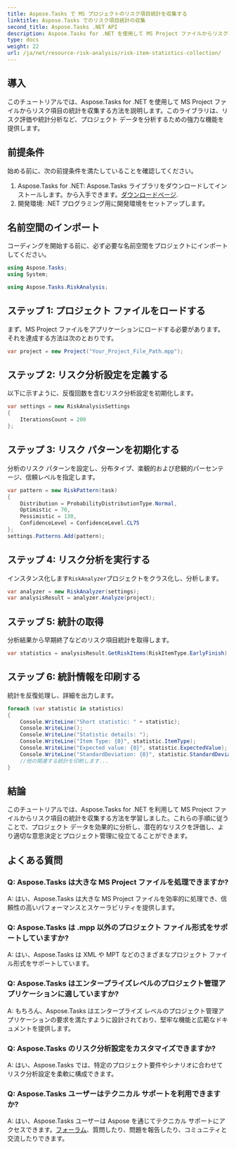 ```yaml
---
title: Aspose.Tasks で MS プロジェクトのリスク項目統計を収集する
linktitle: Aspose.Tasks でのリスク項目統計の収集
second_title: Aspose.Tasks .NET API
description: Aspose.Tasks for .NET を使用して MS Project ファイルからリスク項目統計を収集する方法を学びます。プロジェクト管理能力を強化します。
type: docs
weight: 22
url: /ja/net/resource-risk-analysis/risk-item-statistics-collection/
---
```

## 導入
このチュートリアルでは、Aspose.Tasks for .NET を使用して MS Project ファイルからリスク項目の統計を収集する方法を説明します。このライブラリは、リスク評価や統計分析など、プロジェクト データを分析するための強力な機能を提供します。
## 前提条件
始める前に、次の前提条件を満たしていることを確認してください。
1. Aspose.Tasks for .NET: Aspose.Tasks ライブラリをダウンロードしてインストールします。から入手できます。[ダウンロードページ](https://releases.aspose.com/tasks/net/).
2. 開発環境: .NET プログラミング用に開発環境をセットアップします。

## 名前空間のインポート
コーディングを開始する前に、必ず必要な名前空間をプロジェクトにインポートしてください。
```csharp
using Aspose.Tasks;
using System;

using Aspose.Tasks.RiskAnalysis;

```
## ステップ 1: プロジェクト ファイルをロードする
まず、MS Project ファイルをアプリケーションにロードする必要があります。それを達成する方法は次のとおりです。
```csharp
var project = new Project("Your_Project_File_Path.mpp");
```
## ステップ 2: リスク分析設定を定義する
以下に示すように、反復回数を含むリスク分析設定を初期化します。
```csharp
var settings = new RiskAnalysisSettings
{
    IterationsCount = 200
};
```
## ステップ 3: リスク パターンを初期化する
分析のリスク パターンを設定し、分布タイプ、楽観的および悲観的パーセンテージ、信頼レベルを指定します。
```csharp
var pattern = new RiskPattern(task)
{
    Distribution = ProbabilityDistributionType.Normal,
    Optimistic = 70,
    Pessimistic = 130,
    ConfidenceLevel = ConfidenceLevel.CL75
};
settings.Patterns.Add(pattern);
```
## ステップ 4: リスク分析を実行する
インスタンス化します`RiskAnalyzer`プロジェクトをクラス化し、分析します。
```csharp
var analyzer = new RiskAnalyzer(settings);
var analysisResult = analyzer.Analyze(project);
```
## ステップ 5: 統計の取得
分析結果から早期終了などのリスク項目統計を取得します。
```csharp
var statistics = analysisResult.GetRiskItems(RiskItemType.EarlyFinish);
```
## ステップ 6: 統計情報を印刷する
統計を反復処理し、詳細を出力します。
```csharp
foreach (var statistic in statistics)
{
    Console.WriteLine("Short statistic: " + statistic);
    Console.WriteLine();
    Console.WriteLine("Statistic details: ");
    Console.WriteLine("Item Type: {0}", statistic.ItemType);
    Console.WriteLine("Expected value: {0}", statistic.ExpectedValue);
    Console.WriteLine("StandardDeviation: {0}", statistic.StandardDeviation);
    //他の関連する統計を印刷します...
}
```

## 結論
このチュートリアルでは、Aspose.Tasks for .NET を利用して MS Project ファイルからリスク項目の統計を収集する方法を学習しました。これらの手順に従うことで、プロジェクト データを効果的に分析し、潜在的なリスクを評価し、より適切な意思決定とプロジェクト管理に役立てることができます。

## よくある質問
### Q: Aspose.Tasks は大きな MS Project ファイルを処理できますか?
A: はい、Aspose.Tasks は大きな MS Project ファイルを効率的に処理でき、信頼性の高いパフォーマンスとスケーラビリティを提供します。
### Q: Aspose.Tasks は .mpp 以外のプロジェクト ファイル形式をサポートしていますか?
A: はい、Aspose.Tasks は XML や MPT などのさまざまなプロジェクト ファイル形式をサポートしています。
### Q: Aspose.Tasks はエンタープライズレベルのプロジェクト管理アプリケーションに適していますか?
A: もちろん、Aspose.Tasks はエンタープライズ レベルのプロジェクト管理アプリケーションの要求を満たすように設計されており、堅牢な機能と広範なドキュメントを提供します。
### Q: Aspose.Tasks のリスク分析設定をカスタマイズできますか?
A: はい、Aspose.Tasks では、特定のプロジェクト要件やシナリオに合わせてリスク分析設定を柔軟に構成できます。
### Q: Aspose.Tasks ユーザーはテクニカル サポートを利用できますか?
 A: はい、Aspose.Tasks ユーザーは Aspose を通じてテクニカル サポートにアクセスできます。[フォーラム](https://forum.aspose.com/c/tasks/15)、質問したり、問題を報告したり、コミュニティと交流したりできます。